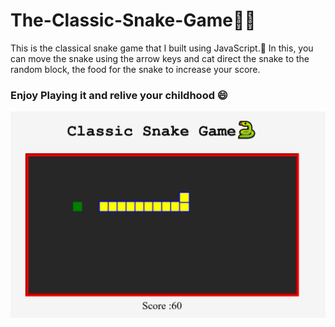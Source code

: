 # The-Classic-Snake-Game🍪🐍
This is the classical snake game that I built using JavaScript.🐍
In this, you can move the snake using the arrow keys and cat direct the snake to the random block, the food for the snake to increase your score.

### Enjoy Playing it and relive your childhood 😄


![A Screenshot of the game](./images/img1.png)
